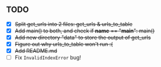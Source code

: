 ## TODO
- [x] ~~Split get_urls into 2 files: get_urls & urls_to_table~~
- [x] ~~Add main() to both, and check if __name__ == "__main__": main()~~
- [x] ~~Add new directory "data" to store the output of get_urls~~
- [x] ~~Figure out why urls_to_table won't run :(~~
- [x] ~~Add README.md~~
- [ ] Fix `InvalidIndexError` bug!
